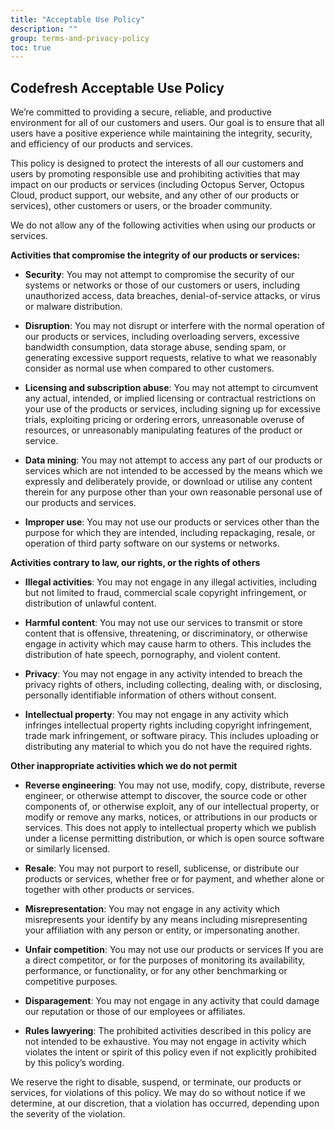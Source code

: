 ```yaml
---
title: "Acceptable Use Policy"
description: ""
group: terms-and-privacy-policy
toc: true
---
```







## Codefresh Acceptable Use Policy

We’re committed to providing a secure, reliable, and productive environment for all of our customers and users. Our goal is to ensure that all users have a positive experience while maintaining the integrity, security, and efficiency of our products and services.

This policy is designed to protect the interests of all our customers and users by promoting responsible use and prohibiting activities that may impact on our products or services (including Octopus Server, Octopus Cloud, product support, our website, and any other of our products or services), other customers or users, or the broader community. 

We do not allow any of the following activities when using our products or services.

**Activities that compromise the integrity of our products or services:**

* **Security**: You may not attempt to compromise the security of our systems or networks or those of our customers or users, including unauthorized access, data breaches, denial-of-service attacks, or virus or malware distribution. 

* **Disruption**: You may not disrupt or interfere with the normal operation of our products or services, including overloading servers, excessive bandwidth consumption, data storage abuse, sending spam, or generating excessive support requests, relative to what we reasonably consider as normal use when compared to other customers.

* **Licensing and subscription abuse**: You may not attempt to circumvent any actual, intended, or implied licensing or contractual restrictions on your use of the products or services, including signing up for excessive trials, exploiting pricing or ordering errors, unreasonable overuse of resources, or unreasonably manipulating features of the product or service. 

* **Data mining**: You may not attempt to access any part of our products or services which are not intended to be accessed by the means which we expressly and deliberately provide, or download or utilise any content therein for any purpose other than your own reasonable personal use of our products and services. 

* **Improper use**: You may not use our products or services other than the purpose for which they are intended, including repackaging, resale, or operation of third party software on our systems or networks. 

**Activities contrary to law, our rights, or the rights of others**

* **Illegal activities**: You may not engage in any illegal activities, including but not limited to fraud, commercial scale copyright infringement, or distribution of unlawful content.

* **Harmful content**: You may not use our services to transmit or store content that is offensive, threatening, or discriminatory, or otherwise engage in activity which may cause harm to others. This includes the distribution of hate speech, pornography, and violent content.

* **Privacy**: You may not engage in any activity intended to breach the privacy rights of others, including collecting, dealing with, or disclosing, personally identifiable information of others without consent. 

* **Intellectual property**: You may not engage in any activity which infringes intellectual property rights including copyright infringement, trade mark infringement, or software piracy. This includes uploading or distributing any material to which you do not have the required rights. 

**Other inappropriate activities which we do not permit**

* **Reverse engineering**: You may not use, modify, copy, distribute, reverse engineer, or otherwise attempt to discover, the source code or other components of, or otherwise exploit, any of our intellectual property, or modify or remove any marks, notices, or attributions in our products or services. This does not apply to intellectual property which we publish under a license permitting distribution, or which is open source software or similarly licensed. 

* **Resale**: You may not purport to resell, sublicense, or distribute our products or services, whether free or for payment, and whether alone or together with other products or services. 

* **Misrepresentation**: You may not engage in any activity which misrepresents your identify by any means including misrepresenting your affiliation with any person or entity, or impersonating another. 

* **Unfair competition**: You may not use our products or services If you are a direct competitor, or for the purposes of monitoring its availability, performance, or functionality, or for any other benchmarking or competitive purposes. 

* **Disparagement**: You may not engage in any activity that could damage our reputation or those of our employees or affiliates. 

* **Rules lawyering**: The prohibited activities described in this policy are not intended to be exhaustive. You may not engage in activity which violates the intent or spirit of this policy even if not explicitly prohibited by this policy’s wording.  

We reserve the right to disable, suspend, or terminate, our products or services, for violations of this policy. We may do so without notice if we determine, at our discretion, that a violation has occurred, depending upon the severity of the violation. 
